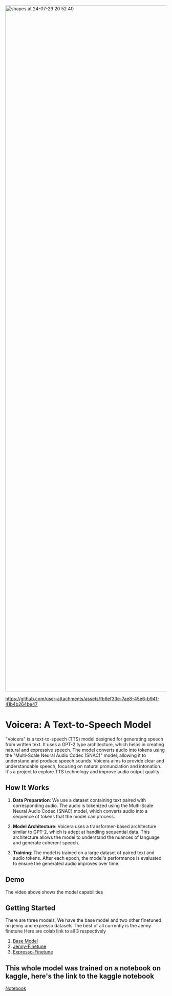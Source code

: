 <img width="2144" alt="shapes at 24-07-29 20 52 40" src="https://github.com/user-attachments/assets/7c930398-3ee1-4c88-947e-7e268ba0f25c">


https://github.com/user-attachments/assets/fb6ef33e-7ae8-45e6-b941-41b4b264be47

# Voicera: A Text-to-Speech Model

"Voicera" is a text-to-speech (TTS) model designed for generating speech from written text. It uses a GPT-2 type architecture, which helps in creating natural and expressive speech. 
The model converts audio into tokens using the "Multi-Scale Neural Audio Codec (SNAC)" model, allowing it to understand and produce speech sounds. 
Voicera aims to provide clear and understandable speech, focusing on natural pronunciation and intonation. It's a project to explore TTS technology and improve audio output quality.

## How It Works

1. **Data Preparation**: We use a dataset containing text paired with corresponding audio. The audio is tokenized using the Multi-Scale Neural Audio Codec (SNAC) model, which converts audio into a sequence of tokens that the model can process.

2. **Model Architecture**: Voicera uses a transformer-based architecture similar to GPT-2, which is adept at handling sequential data. This architecture allows the model to understand the nuances of language and generate coherent speech.

3. **Training**: The model is trained on a large dataset of paired text and audio tokens. After each epoch, the model's performance is evaluated to ensure the generated audio improves over time.




## Demo

The video above shows the model capabilities 

## Getting Started

There are three models, We have the base model and two other finetuned on jenny and expresso datasets
The best of all currently is the Jenny finetune
Here are colab link to all 3 respectively
1. [Base Model](https://colab.research.google.com/drive/10nPKliRs1C3ofv2J16_HGDlmzfd-yBtj#scrollTo=r17orAuZ45Q2)
2. [Jenny-Finetune](https://colab.research.google.com/drive/1MSzGGqIhGYVCn76alsX9oBzwC4EtOQSR#scrollTo=Oz0DG-MtovBw)
3. [Expresso-Finetune](https://colab.research.google.com/drive/1wzwSOtpT1CpEMvbcjvvgEKQZoQa5bX2p#scrollTo=YrBUwCNYmmUW&uniqifier=1)

## This whole model was trained on a notebook on kaggle, here's the link to the kaggle notebook
[Notebook](https://www.kaggle.com/code/dillisecond/tts-snac-base)


